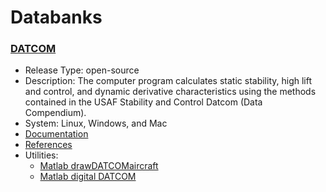 # Databanks


### [DATCOM](http://www.pdas.com/datcom.html)
* Release Type: open-source
* Description: The computer program calculates static stability, high lift and control, and dynamic derivative characteristics using the methods contained in the USAF Stability and Control Datcom (Data Compendium). 
* System: Linux, Windows, and Mac
* [Documentation](http://www.pdas.com/datcomDescription.html)
* [References](http://www.pdas.com/datcomrefs.html)
* Utilities:
  * [Matlab drawDATCOMaircraft](https://www.mathworks.com/matlabcentral/fileexchange/34035-drawdatcomaircraft)
  * [Matlab digital DATCOM](https://www.mathworks.com/help/aeroblks/digitaldatcomforcesandmoments.html)



